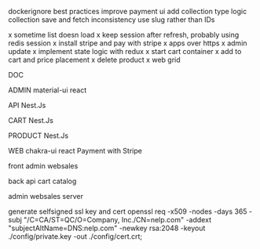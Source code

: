 dockerignore best practices
improve payment ui
add collection type logic
collection save and fetch inconsistency
use slug rather than IDs

x sometime list doesn load
x keep session after refresh, probably using redis session
x install stripe and pay with stripe
x apps over https
x admin update
x implement state logic with redux
x start cart container
x add to cart and price placement
x delete product
x web grid

DOC

ADMIN
material-ui
react

API
Nest.Js

CART
Nest.Js

PRODUCT
Nest.Js

WEB
chakra-ui
react
Payment with Stripe

front
admin
websales

back
api
cart
catalog

admin
websales
server

generate selfsigned ssl key and cert
openssl req -x509 -nodes -days 365 -subj "/C=CA/ST=QC/O=Company, Inc./CN=nelp.com" -addext "subjectAltName=DNS:nelp.com" -newkey rsa:2048 -keyout ./config/private.key -out ./config/cert.crt;

